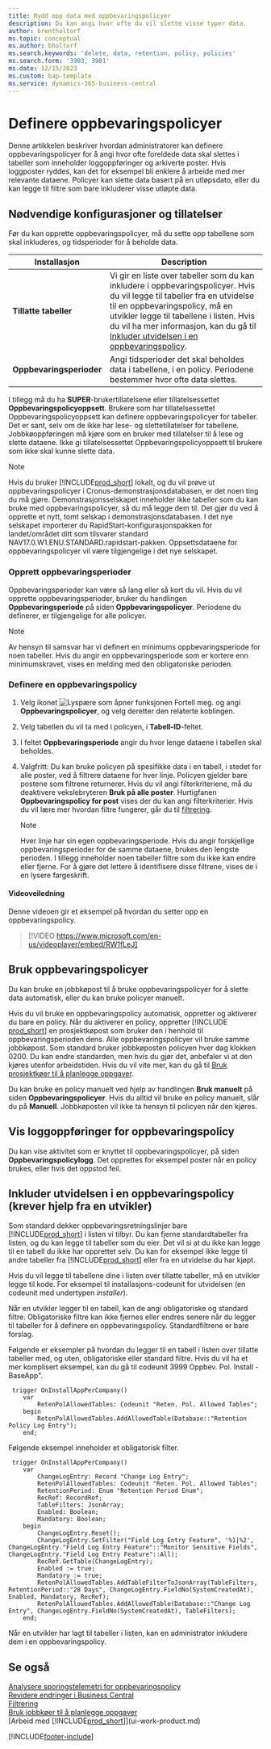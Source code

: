 ```yaml
---
title: Rydd opp data med oppbevaringspolicyer
description: Du kan angi hvor ofte du vil slette visse typer data.
author: brentholtorf
ms.topic: conceptual
ms.author: bholtorf
ms.search.keywords: 'delete, data, retention, policy, policies'
ms.search.form: '3903, 3901'
ms.date: 12/15/2023
ms.custom: bap-template
ms.service: dynamics-365-business-central
---
```

# Definere oppbevaringspolicyer

Denne artikkelen beskriver hvordan administratorer kan definere oppbevaringspolicyer for å angi hvor ofte foreldede data skal slettes i tabeller som inneholder loggoppføringer og arkiverte poster. Hvis loggposter ryddes, kan det for eksempel bli enklere å arbeide med mer relevante dataene. Policyer kan slette data basert på en utløpsdato, eller du kan legge til filtre som bare inkluderer visse utløpte data.

## Nødvendige konfigurasjoner og tillatelser

Før du kan opprette oppbevaringspolicyer, må du sette opp tabellene som skal inkluderes, og tidsperioder for å beholde data.

|Installasjon  |Description  |
|---------|---------|
|**Tillatte tabeller**     |Vi gir en liste over tabeller som du kan inkludere i oppbevaringspolicyer. Hvis du vil legge til tabeller fra en utvidelse til en oppbevaringspolicy, må en utvikler legge til tabellene i listen. Hvis du vil ha mer informasjon, kan du gå til [Inkluder utvidelsen i en oppbevaringspolicy](admin-data-retention-policies.md#include-your-extension-in-a-retention-policy-requires-help-from-a-developer).          |
|**Oppbevaringsperioder**     |Angi tidsperioder det skal beholdes data i tabellene, i en policy. Periodene bestemmer hvor ofte data slettes.         |

I tillegg må du ha **SUPER**-brukertillatelsene eller tillatelsessettet **Oppbevaringspolicyoppsett**. Brukere som har tillatelsessettet Oppbevaringspolicyoppsett kan definere oppbevaringspolicyer for tabeller. Det er sant, selv om de ikke har lese- og slettetillatelser for tabellene. Jobbkøoppføringen må kjøre som en bruker med tillatelser til å lese og slette dataene. Ikke gi tillatelsessettet Oppbevaringspolicyoppsett til brukere som ikke skal kunne slette data.

> [!NOTE]
> Hvis du bruker [!INCLUDE[prod_short](includes/prod_short.md)] lokalt, og du vil prøve ut oppbevaringspolicyer i Cronus-demonstrasjonsdatabasen, er det noen ting du må gjøre. Demonstrasjonsselskapet inneholder ikke tabeller som du kan bruke med oppbevaringspolicyer, så du må legge dem til. Det gjør du ved å opprette et nytt, tomt selskap i demonstrasjonsdatabasen. I det nye selskapet importerer du RapidStart-konfigurasjonspakken for landet/området ditt som tilsvarer standard NAV17.0.W1.ENU.STANDARD.rapidstart-pakken. Oppsettsdataene for oppbevaringspolicyer vil være tilgjengelige i det nye selskapet.

### Opprett oppbevaringsperioder

Oppbevaringsperioder kan være så lang eller så kort du vil. Hvis du vil opprette oppbevaringsperioder, bruker du handlingen **Oppbevaringsperiode** på siden **Oppbevaringspolicyer**. Periodene du definerer, er tilgjengelige for alle policyer.

> [!NOTE]
> Av hensyn til samsvar har vi definert en minimums oppbevaringsperiode for noen tabeller. Hvis du angir en oppbevaringsperiode som er kortere enn minimumskravet, vises en melding med den obligatoriske perioden.

### Definere en oppbevaringspolicy

1. Velg ikonet ![Lyspære som åpner funksjonen Fortell meg.](media/ui-search/search_small.png "Fortell hva du vil gjøre") og angi **Oppbevaringspolicyer**, og velg deretter den relaterte koblingen.
2. Velg tabellen du vil ta med i policyen, i **Tabell-ID**-feltet.
3. I feltet **Oppbevaringsperiode** angir du hvor lenge dataene i tabellen skal beholdes.
4. Valgfritt: Du kan bruke policyen på spesifikke data i en tabell, i stedet for alle poster, ved å filtrere dataene for hver linje. Policyen gjelder bare postene som filtrene returnerer. Hvis du vil angi filterkriteriene, må du deaktivere vekslebryteren **Bruk på alle poster**. Hurtigfanen **Oppbevaringspolicy for post** vises der du kan angi filterkriterier. Hvis du vil lære mer hvordan filtre fungerer, går du til [filtrering](ui-enter-criteria-filters.md#filtering).

   > [!NOTE]
   > Hver linje har sin egen oppbevaringsperiode. Hvis du angir forskjellige oppbevaringsperioder for de samme dataene, brukes den lengste perioden. I tillegg inneholder noen tabeller filtre som du ikke kan endre eller fjerne. For å gjøre det lettere å identifisere disse filtrene, vises de i en lysere fargeskrift.

#### Videoveiledning

Denne videoen gir et eksempel på hvordan du setter opp en oppbevaringspolicy.

>[!VIDEO https://www.microsoft.com/en-us/videoplayer/embed/RW1fLeJ]

## Bruk oppbevaringspolicyer

Du kan bruke en jobbkøpost til å bruke oppbevaringspolicyer for å slette data automatisk, eller du kan bruke policyer manuelt.

Hvis du vil bruke en oppbevaringspolicy automatisk, oppretter og aktiverer du bare en policy. Når du aktiverer en policy, oppretter [!INCLUDE [prod_short](includes/prod_short.md)] en prosjektkøpost som bruker den i henhold til oppbevaringsperioden dens. Alle oppbevaringspolicyer vil bruke samme jobbkøpost. Som standard bruker jobbkøposten policyen hver dag klokken 0200. Du kan endre standarden, men hvis du gjør det, anbefaler vi at den kjøres utenfor arbeidstiden. Hvis du vil vite mer, kan du gå til [Bruk prosjektkøer til å planlegge oppgaver](admin-job-queues-schedule-tasks.md). 

Du kan bruke en policy manuelt ved hjelp av handlingen **Bruk manuelt** på siden **Oppbevaringspolicyer**. Hvis du alltid vil bruke en policy manuelt, slår du på **Manuell**. Jobbkøposten vil ikke ta hensyn til policyen når den kjøres.

## Vis loggoppføringer for oppbevaringspolicy

Du kan vise aktivitet som er knyttet til oppbevaringspolicyer, på siden **Oppbevaringspolicylogg**. Det opprettes for eksempel poster når en policy brukes, eller hvis det oppstod feil.

## Inkluder utvidelsen i en oppbevaringspolicy (krever hjelp fra en utvikler)

Som standard dekker oppbevaringsretningslinjer bare [!INCLUDE[prod_short](includes/prod_short.md)] i listen vi tilbyr. Du kan fjerne standardtabeller fra listen, og du kan legge til tabeller som du eier. Det vil si at du ikke kan legge til en tabell du ikke har opprettet selv. Du kan for eksempel ikke legge til andre tabeller fra [!INCLUDE[prod_short](includes/prod_short.md)] eller fra en utvidelse du har kjøpt.

Hvis du vil legge til tabellene dine i listen over tillatte tabeller, må en utvikler legge til kode. For eksempel til installasjons-codeunit for utvidelsen (en codeunit med undertypen *installer*).

Når en utvikler legger til en tabell, kan de angi obligatoriske og standard filtre. Obligatoriske filtre kan ikke fjernes eller endres senere når du legger til tabeller for å definere en oppbevaringspolicy. Standardfiltrene er bare forslag.

Følgende er eksempler på hvordan du legger til en tabell i listen over tillatte tabeller med, og uten, obligatoriske eller standard filtre. Hvis du vil ha et mer komplisert eksempel, kan du gå til codeunit 3999 Oppbev. Pol. Install - BaseApp".

```al
 trigger OnInstallAppPerCompany()
    var
        RetenPolAllowedTables: Codeunit "Reten. Pol. Allowed Tables";
    begin
        RetenPolAllowedTables.AddAllowedTable(Database::"Retention Policy Log Entry");
    end;
```

Følgende eksempel inneholder et obligatorisk filter.

```al
 trigger OnInstallAppPerCompany()
    var
        ChangeLogEntry: Record "Change Log Entry";
        RetenPolAllowedTables: Codeunit "Reten. Pol. Allowed Tables";
        RetentionPeriod: Enum "Retention Period Enum";
        RecRef: RecordRef;
        TableFilters: JsonArray;
        Enabled: Boolean;
        Mandatory: Boolean;
    begin
        ChangeLogEntry.Reset();
        ChangeLogEntry.SetFilter("Field Log Entry Feature", '%1|%2', ChangeLogEntry."Field Log Entry Feature"::"Monitor Sensitive Fields", ChangeLogEntry."Field Log Entry Feature"::All);
        RecRef.GetTable(ChangeLogEntry);
        Enabled := true;
        Mandatory := true;
        RetenPolAllowedTables.AddTableFilterToJsonArray(TableFilters, RetentionPeriod::"28 Days", ChangeLogEntry.FieldNo(SystemCreatedAt), Enabled, Mandatory, RecRef);
        RetenPolAllowedTables.AddAllowedTable(Database::"Change Log Entry", ChangeLogEntry.FieldNo(SystemCreatedAt), TableFilters);
    end;
```

Når en utvikler har lagt til tabeller i listen, kan en administrator inkludere dem i en oppbevaringspolicy. 

## Se også

[Analysere sporingstelemetri for oppbevaringspolicy](/dynamics365/business-central/dev-itpro/administration/telemetry-retention-policy-trace)  
[Revidere endringer i Business Central](across-log-changes.md)  
[Filtrering](ui-enter-criteria-filters.md#filtering)  
[Bruk jobbkøer til å planlegge oppgaver](admin-job-queues-schedule-tasks.md)  
[Arbeid med [!INCLUDE[prod_short](includes/prod_short.md)]](ui-work-product.md)  

[!INCLUDE[footer-include](includes/footer-banner.md)]